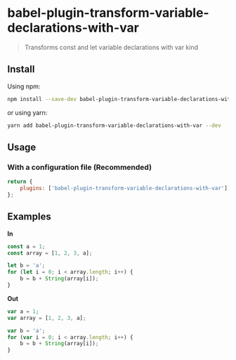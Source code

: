 # babel-plugin-transform-variable-declarations-with-var

> Transforms const and let variable declarations with var kind

## Install

Using npm:

```sh
npm install --save-dev babel-plugin-transform-variable-declarations-with-var
```

or using yarn:

```sh
yarn add babel-plugin-transform-variable-declarations-with-var --dev
```

## Usage

### With a configuration file (Recommended)

```js
return {
    plugins: ['babel-plugin-transform-variable-declarations-with-var'],
};
```

## Examples

**In**

```javascript
const a = 1;
const array = [1, 2, 3, a];

let b = 'a';
for (let i = 0; i < array.length; i++) {
    b = b + String(array[i]);
}
```

**Out**

```javascript
var a = 1;
var array = [1, 2, 3, a];

var b = 'a';
for (var i = 0; i < array.length; i++) {
    b = b + String(array[i]);
}
```
